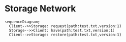 # Storage Network

```mermaid
sequenceDiagram;
  Client-->>Storage: request(path:test.txt,version:1)
  Storage-->>Client: have(path:test.txt,version:1)
  Client-->>Storage: restore(path:test.txt,version:1)
```
